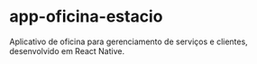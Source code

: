# app-oficina-estacio
Aplicativo de oficina para gerenciamento de serviços e clientes, desenvolvido em React Native.
